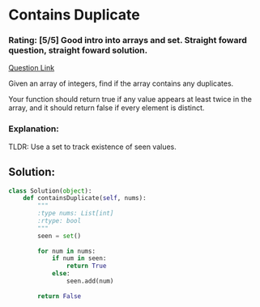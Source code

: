 # Contains Duplicate  

### Rating: [5/5] Good intro into arrays and set. Straight foward question, straight foward solution.

[Question Link](https://leetcode.com/problems/contains-duplicate/)  

Given an array of integers, find if the array contains any duplicates.  

Your function should return true if any value appears at least twice in the array, and it should return false if every element is distinct.  

### Explanation:
TLDR: Use a set to track existence of seen values.

## Solution:
```Python
class Solution(object):
    def containsDuplicate(self, nums):
        """
        :type nums: List[int]
        :rtype: bool
        """
        seen = set()
        
        for num in nums:
            if num in seen:
                return True
            else:
                seen.add(num)
                
        return False
```
